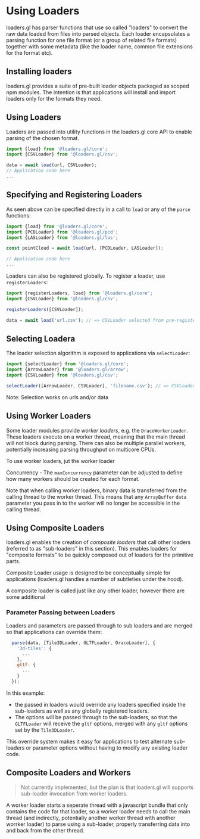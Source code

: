 # Using Loaders

loaders.gl has parser functions that use so called "loaders" to convert the raw data loaded from files into parsed objects. Each loader encapsulates a parsing function for one file format (or a group of related file formats) together with some metadata (like the loader name, common file extensions for the format etc).

## Installing loaders

loaders.gl provides a suite of pre-built loader objects packaged as scoped npm modules. The intention is that applications will install and import loaders only for the formats they need.

## Using Loaders

Loaders are passed into utility functions in the loaders.gl core API to enable parsing of the chosen format.

```js
import {load} from '@loaders.gl/core';
import {CSVLoader} from '@loaders.gl/csv';

data = await load(url, CSVLoader);
// Application code here
...
```

## Specifying and Registering Loaders

As seen above can be specified directly in a call to `load` or any of the `parse` functions:

```js
import {load} from '@loaders.gl/core';
import {PCDLoader} from '@loaders.gl/pcd';
import {LASLoader} from '@loaders.gl/las';

const pointCloud = await load(url, [PCDLoader, LASLoader]);

// Application code here
...
```

Loaders can also be registered globally. To register a loader, use `registerLoaders`:

```js
import {registerLoaders, load} from '@loaders.gl/core';
import {CSVLoader} from '@loaders.gl/csv';

registerLoaders([CSVLoader]);

data = await load('url.csv'); // => CSVLoader selected from pre-registered loaders
```

## Selecting Loadera

The loader selection algorithm is exposed to applications via `selectLoader`:

```js
import {selectLoader} from '@loaders.gl/core';
import {ArrowLoader} from '@loaders.gl/arrow';
import {CSVLoader} from '@loaders.gl/csv';

selectLoader([ArrowLoader, CSVLoader], 'filename.csv'); // => CSVLoader
```

Note: Selection works on urls and/or data

## Using Worker Loaders

Some loader modules provide _worker loaders_, e.g. the `DracoWorkerLoader`. These loaders execute on a worker thread, meaning that the main thread will not block during parsing. There can also be multiple parallel workers, potentially increasing parsing throughput on multicore CPUs.

To use worker loaders, jut the worker loader

Concurrency - The `maxConcurrency` parameter can be adjusted to define how many workers should be created for each format.

Note that when calling worker loaders, binary data is transferred from the calling thread to the worker thread. This means that any `ArrayBuffer` `data` parameter you pass in to the worker will no longer be accessible in the calling thread.

## Using Composite Loaders

loaders.gl enables the creation of _composite loaders_ that call other loaders (referred to as "sub-loaders" in this section). This enables loaders for "composite formats" to be quickly composed out of loaders for the primitive parts.

Composite Loader usage is designed to be conceptually simple for applications (loaders.gl handles a number of subtleties under the hood).

A composite loader is called just like any other loader, however there are some additional

### Parameter Passing between Loaders

Loaders and parameters are passed through to sub loaders and are merged so that applications can override them:

```js
  parse(data, [Tile3DLoader, GLTFLoader, DracoLoader], {
    '3d-tiles': {
      ...
    },
    gltf: {
      ...
    }
  });
```

In this example:

- the passed in loaders would override any loaders specified inside the sub-loaders as well as any globally registered loaders.
- The options will be passed through to the sub-loaders, so that the `GLTFLoader` will receive the `gltf` options, merged with any `gltf` options set by the `Tile3DLoader`.

This override system makes it easy for applications to test alternate sub-loaders or parameter options without having to modify any existing loader code.

## Composite Loaders and Workers

> Not currently implemented, but the plan is that loaders.gl will supports sub-loader invocation from worker loaders.

A worker loader starts a seperate thread with a javascript bundle that only contains the code for that loader, so a worker loader needs to call the main thread (and indirectly, potentially another worker thread with another worrker loader) to parse using a sub-loader, properly transferring data into and back from the other thread.
